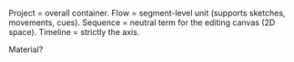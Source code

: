 
Project = overall container.
Flow = segment-level unit (supports sketches, movements, cues).
Sequence = neutral term for the editing canvas (2D space).
Timeline = strictly the axis.


Material?
